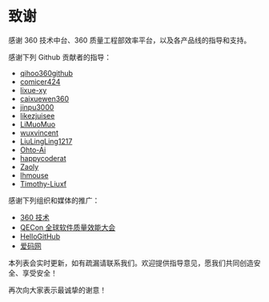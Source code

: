 # 致谢

感谢 360 技术中台、360 质量工程部效率平台，以及各产品线的指导和支持。

感谢下列 Github 贡献者的指导：
 - [qihoo360github](https://github.com/qihoo360github)
 - [comicer424](https://github.com/comicer424)
 - [lixue-xy](https://github.com/lixue-xy)
 - [caixuewen360](https://github.com/caixuewen360)
 - [jinpu3000](https://github.com/jinpu3000)
 - [likezjuisee](https://github.com/likezjuisee)
 - [LiMuoMuo](https://github.com/LiMuoMuo)
 - [wuxvincent](https://github.com/wuxvincent)
 - [LiuLingLing1217](https://github.com/LiuLingLing1217)
 - [Ohto-Ai](https://github.com/Ohto-Ai)
 - [happycoderat](https://github.com/happycoderat)
 - [Zaoly](https://github.com/Zaoly)
 - [lhmouse](https://github.com/lhmouse)
 - [Timothy-Liuxf](https://github.com/Timothy-Liuxf)

感谢下列组织和媒体的推广：
 - [360 技术](https://blog.csdn.net/qihoo_tech)
 - [QECon 全球软件质量效能大会](http://www.qecon.net/)
 - [HelloGitHub](https://hellogithub.com/)
 - [爱码网](https://www.likecs.com/)

本列表会实时更新，如有疏漏请联系我们。欢迎提供指导意见，愿我们共同创造安全、享受安全！

再次向大家表示最诚挚的谢意！
